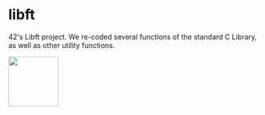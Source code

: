 # libft
42's Libft project. We re-coded several functions of the standard C Library, as well as other utility functions.

<img src="https://user-images.githubusercontent.com/52178013/148440445-971fe54a-799b-4fdd-a4e9-614ac04fd8a1.png" width="100">
